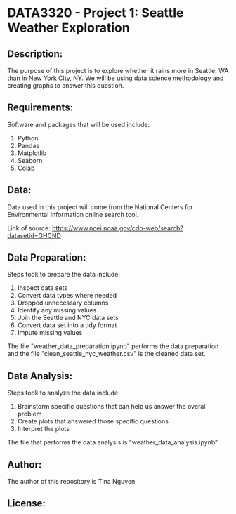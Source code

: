 # DATA3320 - Project 1: Seattle Weather Exploration

## Description:
The purpose of this project is to explore whether it rains more in Seattle, WA than in New York City, NY. We will be using data science methodology and creating graphs to answer this question.

## Requirements:
Software and packages that will be used include:

1. Python
2. Pandas
3. Matplotlib
4. Seaborn
5. Colab

## Data: 
Data used in this project will come from the National Centers for Environmental Information online search tool. 

Link of source: https://www.ncei.noaa.gov/cdo-web/search?datasetid=GHCND

## Data Preparation:
Steps took to prepare the data include:

1. Inspect data sets
2. Convert data types where needed
3. Dropped unnecessary columns
4. Identify any missing values
5. Join the Seattle and NYC data sets
6. Convert data set into a tidy format
7. Impute missing values

The file "weather_data_preparation.ipynb" performs the data preparation and the file "clean_seattle_nyc_weather.csv" is the cleaned data set.

## Data Analysis:
Steps took to analyze the data include:

1. Brainstorm specific questions that can help us answer the overall problem
2. Create plots that answered those specific questions
3. Interpret the plots

The file that performs the data analysis is "weather_data_analysis.ipynb"

## Author:
The author of this repository is Tina Nguyen.

## License:

